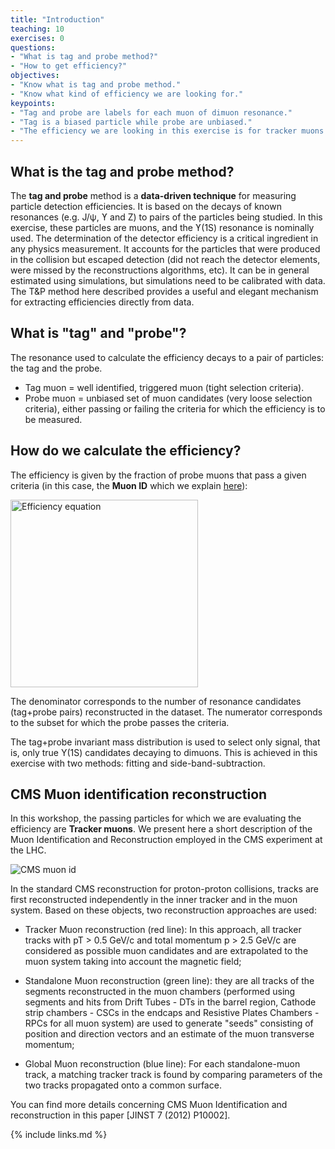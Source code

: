 ```yaml
---
title: "Introduction"
teaching: 10
exercises: 0
questions:
- "What is tag and probe method?"
- "How to get efficiency?"
objectives:
- "Know what is tag and probe method."
- "Know what kind of efficiency we are looking for."
keypoints:
- "Tag and probe are labels for each muon of dimuon resonance."
- "Tag is a biased particle while probe are unbiased."
- "The efficiency we are looking in this exercise is for tracker muons."
---
```


## What is the tag and probe method?

The **tag and probe** method is a **data-driven technique** for measuring particle detection efficiencies. It is based on the decays of known resonances (e.g. J/ψ, ϒ and Z) to pairs of the particles being studied. In this exercise, these particles are muons, and the ϒ(1S) resonance is nominally used.
The determination of the detector efficiency is a critical ingredient in any physics measurement. It accounts for the particles that were produced in the collision but escaped detection (did not reach the detector elements, were missed by the reconstructions algorithms, etc). It can be in general estimated using simulations, but simulations need to be calibrated with data. The T&P method here described provides a useful and elegant mechanism for extracting efficiencies directly from data.

## What is "tag" and "probe"?

The resonance used to calculate the efficiency decays to a pair of particles: the tag and the probe. 

* Tag muon = well identified, triggered muon (tight selection criteria).
* Probe muon = unbiased set of muon candidates (very loose selection criteria), either passing or failing the criteria for which the efficiency is to be measured.

## How do we calculate the efficiency?

The efficiency is given by the fraction of probe muons that pass a given criteria (in this case, the **Muon ID** which we explain [here](#cms-muon-identification-reconstruction)):

<img width="300px" src="../fig/efficiency.svg" alt="Efficiency equation">

The denominator corresponds to the number of resonance candidates (tag+probe pairs) reconstructed in the dataset. The numerator corresponds to the subset for which the probe passes the criteria. 

The tag+probe invariant mass distribution is used to select only signal, that is, only true Y(1S) candidates decaying to dimuons. This is achieved in this exercise with two methods: fitting and side-band-subtraction.

## CMS Muon identification reconstruction

In this workshop, the passing particles for which we are evaluating the efficiency are **Tracker muons**.  We present here a short description of the Muon Identification and Reconstruction employed in the CMS experiment at the LHC.

![CMS muon id](../fig/tracker_muon.png)

In the standard CMS reconstruction for proton-proton collisions, tracks are first reconstructed independently in the inner tracker and in the muon system. Based on these objects, two reconstruction approaches are used:

* Tracker Muon reconstruction (red line): In this approach, all tracker tracks with pT > 0.5 GeV/c and total momentum p > 2.5 GeV/c are considered as possible muon candidates and are extrapolated to the muon system taking into account the magnetic field;

* Standalone Muon reconstruction (green line): they are all tracks of the segments reconstructed in the muon chambers (performed using segments and hits from Drift Tubes - DTs in the barrel region, Cathode strip chambers - CSCs in the endcaps and Resistive Plates Chambers - RPCs for all muon system) are used to generate "seeds" consisting of position and direction vectors and an estimate of the muon transverse momentum;

* Global Muon reconstruction (blue line): For each standalone-muon track, a matching tracker track is found by comparing parameters of the two tracks propagated onto a common surface.

You can find more details concerning CMS Muon Identification and reconstruction in this paper [JINST 7 (2012) P10002].

{% include links.md %}
